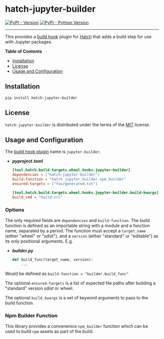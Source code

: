 # hatch-jupyter-builder

[![PyPI - Version](https://img.shields.io/pypi/v/hatch-jupyter-builder.svg)](https://pypi.org/project/hatch-jupyter-builder)
[![PyPI - Python Version](https://img.shields.io/pypi/pyversions/hatch-jupyter-builder.svg)](https://pypi.org/project/hatch-jupyter-builder)

---

This provides a [build hook](https://hatch.pypa.io/latest/config/build/#build-hooks) plugin for [Hatch](https://github.com/pypa/hatch) that adds a build step for use with Jupyter packages.

**Table of Contents**

- [Installation](#installation)
- [License](#license)
- [Usage and Configuration](#usage_and_configuration)

## Installation

```console
pip install hatch-jupyter-builder
```

## License

`hatch-jupyter-builder` is distributed under the terms of the [MIT](https://spdx.org/licenses/MIT.html) license.

## Usage and Configuration

The [build hook plugin](https://hatch.pypa.io/latest/plugins/build-hook/) name is `jupyter-builder`.

- **_pyproject.toml_**

  ```toml
  [tool.hatch.build.targets.wheel.hooks.jupyter-builder]
  dependencies = ["hatch-jupyter-builder"]
  build-function = "hatch_jupyter_builder.npm_builder"
  ensured-targets = ["foo/generated.txt"]

  [tool.hatch.build.targets.wheel.hooks.jupyter-builder.build-kwargs]
  build_cmd = "build:src"
  ```

### Options

The only required fields are `dependencies` and `build-function`.
The build function is defined as an importable string with a module and a function name, separated by a period. The function must accept a
`target_name` (either "wheel" or "sdist"), and a `version` (either "standard" or "editable") as its only positional arguments. E.g.

- **_builder.py_**

  ```python
  def build_func(target_name, version):
      ...
  ```

Would be defined as `build-function = "builder.build_func"`

The optional `ensured-targets` is a list of expected file paths after building a
"standard" version sdist or wheel.

The optional `build_kwargs` is a set of keyword arguments to pass to the build
function.

### Npm Builder Function

This library provides a convenenice `npm_builder` function which can be
used to build `npm` assets as part of the build.
